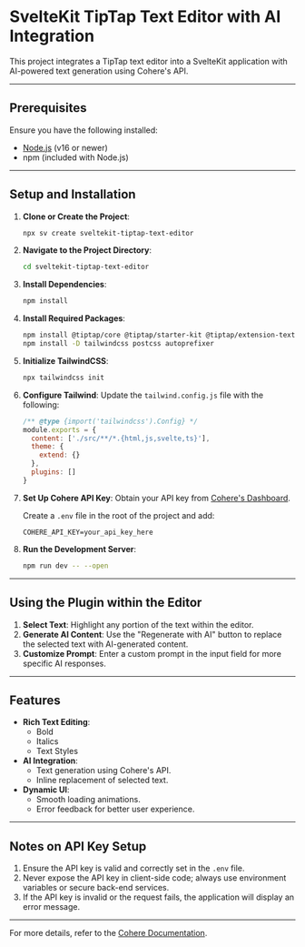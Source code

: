# SvelteKit TipTap Text Editor with AI Integration

This project integrates a TipTap text editor into a SvelteKit application with AI-powered text generation using Cohere's API.

---

## Prerequisites

Ensure you have the following installed:

- [Node.js](https://nodejs.org/) (v16 or newer)
- npm (included with Node.js)

---

## Setup and Installation

1. **Clone or Create the Project**:

   ```bash
   npx sv create sveltekit-tiptap-text-editor
   ```

2. **Navigate to the Project Directory**:

   ```bash
   cd sveltekit-tiptap-text-editor
   ```

3. **Install Dependencies**:

   ```bash
   npm install
   ```

4. **Install Required Packages**:

   ```bash
   npm install @tiptap/core @tiptap/starter-kit @tiptap/extension-text-style @tiptap/extension-bold @tiptap/extension-italic
   npm install -D tailwindcss postcss autoprefixer
   ```

5. **Initialize TailwindCSS**:

   ```bash
   npx tailwindcss init
   ```

6. **Configure Tailwind**:
   Update the `tailwind.config.js` file with the following:

   ```javascript
   /** @type {import('tailwindcss').Config} */
   module.exports = {
     content: ['./src/**/*.{html,js,svelte,ts}'],
     theme: {
       extend: {}
     },
     plugins: []
   }
   ```

7. **Set Up Cohere API Key**:
   Obtain your API key from [Cohere's Dashboard](https://docs.cohere.com/reference/about#typescript).

   Create a `.env` file in the root of the project and add:

   ```env
   COHERE_API_KEY=your_api_key_here
   ```

8. **Run the Development Server**:
   ```bash
   npm run dev -- --open
   ```

---

## Using the Plugin within the Editor

1. **Select Text**: Highlight any portion of the text within the editor.
2. **Generate AI Content**: Use the "Regenerate with AI" button to replace the selected text with AI-generated content.
3. **Customize Prompt**: Enter a custom prompt in the input field for more specific AI responses.

---

## Features

- **Rich Text Editing**:
  - Bold
  - Italics
  - Text Styles
- **AI Integration**:
  - Text generation using Cohere's API.
  - Inline replacement of selected text.
- **Dynamic UI**:
  - Smooth loading animations.
  - Error feedback for better user experience.

---

## Notes on API Key Setup

1. Ensure the API key is valid and correctly set in the `.env` file.
2. Never expose the API key in client-side code; always use environment variables or secure back-end services.
3. If the API key is invalid or the request fails, the application will display an error message.

---

For more details, refer to the [Cohere Documentation](https://docs.cohere.com/).

